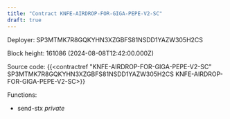 ```yaml
---
title: "Contract KNFE-AIRDROP-FOR-GIGA-PEPE-V2-SC"
draft: true
---
```

Deployer: SP3MTMK7R8GQKYHN3XZGBFS81NSDD1YAZW305H2CS


 



Block height: 161086 (2024-08-08T12:42:00.000Z)

Source code: {{<contractref "KNFE-AIRDROP-FOR-GIGA-PEPE-V2-SC" SP3MTMK7R8GQKYHN3XZGBFS81NSDD1YAZW305H2CS KNFE-AIRDROP-FOR-GIGA-PEPE-V2-SC>}}

Functions:

* send-stx _private_

